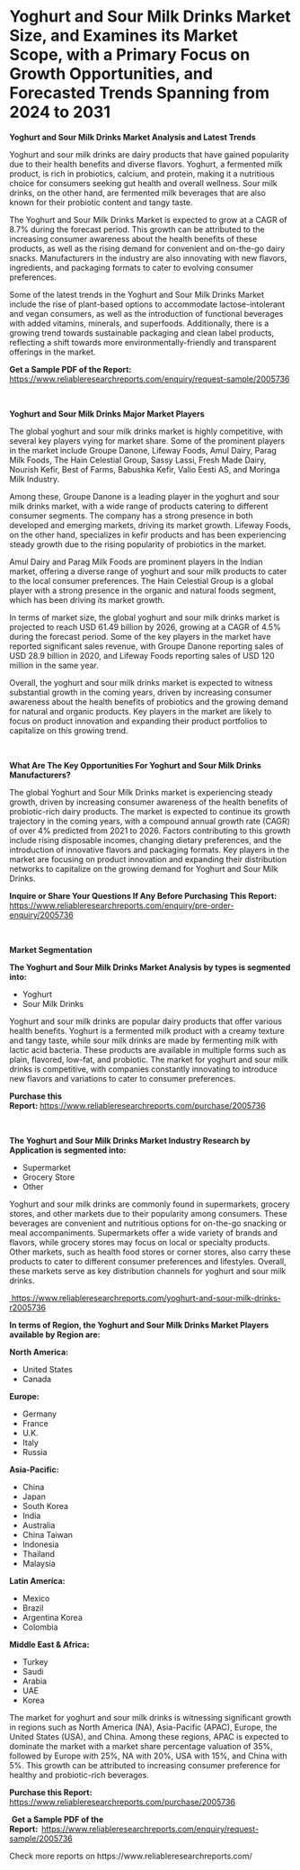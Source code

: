 <p><h1>Yoghurt and Sour Milk Drinks Market Size, and Examines its Market Scope, with a Primary Focus on Growth Opportunities, and Forecasted Trends Spanning from 2024 to 2031</h1></p><p><strong>Yoghurt and Sour Milk Drinks Market Analysis and Latest Trends</strong></p>
<p><p>Yoghurt and sour milk drinks are dairy products that have gained popularity due to their health benefits and diverse flavors. Yoghurt, a fermented milk product, is rich in probiotics, calcium, and protein, making it a nutritious choice for consumers seeking gut health and overall wellness. Sour milk drinks, on the other hand, are fermented milk beverages that are also known for their probiotic content and tangy taste.</p><p>The Yoghurt and Sour Milk Drinks Market is expected to grow at a CAGR of 8.7% during the forecast period. This growth can be attributed to the increasing consumer awareness about the health benefits of these products, as well as the rising demand for convenient and on-the-go dairy snacks. Manufacturers in the industry are also innovating with new flavors, ingredients, and packaging formats to cater to evolving consumer preferences.</p><p>Some of the latest trends in the Yoghurt and Sour Milk Drinks Market include the rise of plant-based options to accommodate lactose-intolerant and vegan consumers, as well as the introduction of functional beverages with added vitamins, minerals, and superfoods. Additionally, there is a growing trend towards sustainable packaging and clean label products, reflecting a shift towards more environmentally-friendly and transparent offerings in the market.</p></p>
<p><strong>Get a Sample PDF of the Report:&nbsp;</strong> <a href="https://www.reliableresearchreports.com/enquiry/request-sample/2005736">https://www.reliableresearchreports.com/enquiry/request-sample/2005736</a></p>
<p>&nbsp;</p>
<p><strong>Yoghurt and Sour Milk Drinks Major Market Players</strong></p>
<p><p>The global yoghurt and sour milk drinks market is highly competitive, with several key players vying for market share. Some of the prominent players in the market include Groupe Danone, Lifeway Foods, Amul Dairy, Parag Milk Foods, The Hain Celestial Group, Sassy Lassi, Fresh Made Dairy, Nourish Kefir, Best of Farms, Babushka Kefir, Valio Eesti AS, and Moringa Milk Industry.</p><p>Among these, Groupe Danone is a leading player in the yoghurt and sour milk drinks market, with a wide range of products catering to different consumer segments. The company has a strong presence in both developed and emerging markets, driving its market growth. Lifeway Foods, on the other hand, specializes in kefir products and has been experiencing steady growth due to the rising popularity of probiotics in the market.</p><p>Amul Dairy and Parag Milk Foods are prominent players in the Indian market, offering a diverse range of yoghurt and sour milk products to cater to the local consumer preferences. The Hain Celestial Group is a global player with a strong presence in the organic and natural foods segment, which has been driving its market growth.</p><p>In terms of market size, the global yoghurt and sour milk drinks market is projected to reach USD 61.49 billion by 2026, growing at a CAGR of 4.5% during the forecast period. Some of the key players in the market have reported significant sales revenue, with Groupe Danone reporting sales of USD 28.9 billion in 2020, and Lifeway Foods reporting sales of USD 120 million in the same year.</p><p>Overall, the yoghurt and sour milk drinks market is expected to witness substantial growth in the coming years, driven by increasing consumer awareness about the health benefits of probiotics and the growing demand for natural and organic products. Key players in the market are likely to focus on product innovation and expanding their product portfolios to capitalize on this growing trend.</p></p>
<p>&nbsp;</p>
<p><strong>What Are The Key Opportunities For Yoghurt and Sour Milk Drinks Manufacturers?</strong></p>
<p><p>The global Yoghurt and Sour Milk Drinks market is experiencing steady growth, driven by increasing consumer awareness of the health benefits of probiotic-rich dairy products. The market is expected to continue its growth trajectory in the coming years, with a compound annual growth rate (CAGR) of over 4% predicted from 2021 to 2026. Factors contributing to this growth include rising disposable incomes, changing dietary preferences, and the introduction of innovative flavors and packaging formats. Key players in the market are focusing on product innovation and expanding their distribution networks to capitalize on the growing demand for Yoghurt and Sour Milk Drinks.</p></p>
<p><strong>Inquire or Share Your Questions If Any Before Purchasing This Report:</strong> <a href="https://www.reliableresearchreports.com/enquiry/pre-order-enquiry/2005736">https://www.reliableresearchreports.com/enquiry/pre-order-enquiry/2005736</a></p>
<p>&nbsp;</p>
<p><strong>Market Segmentation</strong></p>
<p><strong>The Yoghurt and Sour Milk Drinks Market Analysis by types is segmented into:</strong></p>
<p><ul><li>Yoghurt</li><li>Sour Milk Drinks</li></ul></p>
<p><p>Yoghurt and sour milk drinks are popular dairy products that offer various health benefits. Yoghurt is a fermented milk product with a creamy texture and tangy taste, while sour milk drinks are made by fermenting milk with lactic acid bacteria. These products are available in multiple forms such as plain, flavored, low-fat, and probiotic. The market for yoghurt and sour milk drinks is competitive, with companies constantly innovating to introduce new flavors and variations to cater to consumer preferences.</p></p>
<p><strong>Purchase this Report:&nbsp;</strong><a href="https://www.reliableresearchreports.com/purchase/2005736">https://www.reliableresearchreports.com/purchase/2005736</a></p>
<p>&nbsp;</p>
<p><strong>The Yoghurt and Sour Milk Drinks Market Industry Research by Application is segmented into:</strong></p>
<p><ul><li>Supermarket</li><li>Grocery Store</li><li>Other</li></ul></p>
<p><p>Yoghurt and sour milk drinks are commonly found in supermarkets, grocery stores, and other markets due to their popularity among consumers. These beverages are convenient and nutritious options for on-the-go snacking or meal accompaniments. Supermarkets offer a wide variety of brands and flavors, while grocery stores may focus on local or specialty products. Other markets, such as health food stores or corner stores, also carry these products to cater to different consumer preferences and lifestyles. Overall, these markets serve as key distribution channels for yoghurt and sour milk drinks.</p></p>
<p><a href="https://www.reliableresearchreports.com/yoghurt-and-sour-milk-drinks-r2005736">&nbsp;https://www.reliableresearchreports.com/yoghurt-and-sour-milk-drinks-r2005736</a></p>
<p><strong>In terms of Region, the Yoghurt and Sour Milk Drinks Market Players available by Region are:</strong></p>
<p>
    <p> <strong> North America: </strong>
        <ul>
            <li>United States</li>
            <li>Canada</li>
        </ul>
        </p> 
    <p> <strong> Europe: </strong>
        <ul>
            <li>Germany</li>
            <li>France</li>
            <li>U.K.</li>
            <li>Italy</li>
            <li>Russia</li>
        </ul>
        </p> 
    <p> <strong> Asia-Pacific: </strong>
        <ul>
            <li>China</li>
            <li>Japan</li>
            <li>South Korea</li>
            <li>India</li>
            <li>Australia</li>
            <li>China Taiwan</li>
            <li>Indonesia</li>
            <li>Thailand</li>
            <li>Malaysia</li>
        </ul>
        </p> 
    <p> <strong> Latin America: </strong>
        <ul>
            <li>Mexico</li>
            <li>Brazil</li>
            <li>Argentina Korea</li>
            <li>Colombia</li>
        </ul>
        </p> 
    <p> <strong> Middle East & Africa: </strong>
        <ul>
            <li>Turkey</li>
            <li>Saudi</li>
            <li>Arabia</li>
            <li>UAE</li>
            <li>Korea</li>
        </ul>
    </p>
    </p>
<p><p>The market for yoghurt and sour milk drinks is witnessing significant growth in regions such as North America (NA), Asia-Pacific (APAC), Europe, the United States (USA), and China. Among these regions, APAC is expected to dominate the market with a market share percentage valuation of 35%, followed by Europe with 25%, NA with 20%, USA with 15%, and China with 5%. This growth can be attributed to increasing consumer preference for healthy and probiotic-rich beverages.</p></p>
<p><strong>Purchase this Report: </strong><a href="https://www.reliableresearchreports.com/purchase/2005736">https://www.reliableresearchreports.com/purchase/2005736</a></p>
<p>&nbsp;<strong>Get a Sample PDF of the Report:&nbsp;&nbsp;</strong><a href="https://www.reliableresearchreports.com/enquiry/request-sample/2005736">https://www.reliableresearchreports.com/enquiry/request-sample/2005736</a></p>
<p><strong></strong></p>
<p>Check more reports on https://www.reliableresearchreports.com/</p>